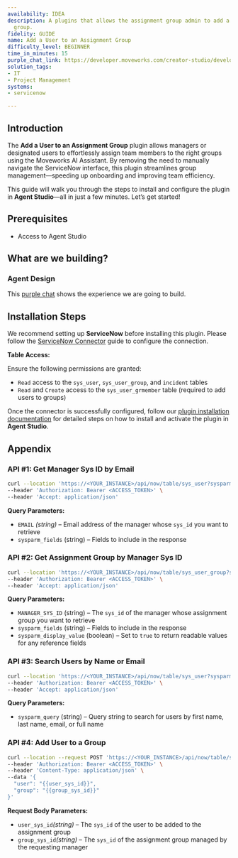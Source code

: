 ```yaml
---
availability: IDEA
description: A plugins that allows the assignment group admin to add a user to the
  group.
fidelity: GUIDE
name: Add a User to an Assignment Group
difficulty_level: BEGINNER
time_in_minutes: 15
purple_chat_link: https://developer.moveworks.com/creator-studio/developer-tools/purple-chat/?conversation=%7B%22messages%22%3A%5B%7B%22parts%22%3A%5B%7B%22richText%22%3A%22I+need+to+add+a+user+to+one+of+my+assignment+groups+in+ServiceNow%22%7D%5D%2C%22role%22%3A%22user%22%7D%2C%7B%22parts%22%3A%5B%7B%22reasoningSteps%22%3A%5B%7B%22richText%22%3A%22Searching+%3Cb%3EServiceNow%3C%2Fb%3E+for+assignment+groups+where+the+current+user+is+an+admin.%22%2C%22status%22%3A%22success%22%7D%5D%7D%2C%7B%22richText%22%3A%22%3Cp%3EI+can+help+with+that.+I+see+you%27re+an+admin+for+the+following+assignment+groups+in+%3Cb%3EServiceNow%3C%2Fb%3E.+Which+group+do+you+want+to+add+a+user+to%3F%3C%2Fp%3E%22%7D%2C%7B%22buttons%22%3A%5B%7B%22buttonText%22%3A%22IT+Support%22%7D%2C%7B%22buttonText%22%3A%22Network+Operations%22%7D%2C%7B%22buttonText%22%3A%22Hardware+Support%22%7D%5D%7D%2C%7B%22citations%22%3A%5B%7B%22citationTitle%22%3A%22IT+Support%22%2C%22connectorName%22%3A%22servicenow%22%7D%2C%7B%22citationTitle%22%3A%22Network+Operations%22%2C%22connectorName%22%3A%22servicenow%22%7D%2C%7B%22citationTitle%22%3A%22Hardware+Support%22%2C%22connectorName%22%3A%22servicenow%22%7D%5D%7D%5D%2C%22role%22%3A%22assistant%22%7D%2C%7B%22parts%22%3A%5B%7B%22richText%22%3A%22Network+Operations%22%7D%5D%2C%22role%22%3A%22user%22%7D%2C%7B%22parts%22%3A%5B%7B%22richText%22%3A%22%3Cp%3EOkay%2C+who+should+I+add+to+the+%3Cb%3ENetwork+Operations%3C%2Fb%3E+group%3F%3C%2Fp%3E%22%7D%5D%2C%22role%22%3A%22assistant%22%7D%2C%7B%22parts%22%3A%5B%7B%22richText%22%3A%22Alex%22%7D%5D%2C%22role%22%3A%22user%22%7D%2C%7B%22parts%22%3A%5B%7B%22reasoningSteps%22%3A%5B%7B%22richText%22%3A%22Searching+for+users+named+%27Alex%27+in+the+user+directory.%22%2C%22status%22%3A%22success%22%7D%5D%7D%2C%7B%22richText%22%3A%22%3Cp%3EI+found+a+few+people+named+Alex.+Please+select+the+correct+one%3A%3C%2Fp%3E%22%7D%2C%7B%22buttons%22%3A%5B%7B%22buttonText%22%3A%22Alex+Johnson%22%7D%2C%7B%22buttonText%22%3A%22Alex+Ray%22%7D%2C%7B%22buttonText%22%3A%22Alex+Williams%22%7D%5D%7D%2C%7B%22citations%22%3A%5B%7B%22citationTitle%22%3A%22Alex+Johnson%22%2C%22connectorName%22%3A%22servicenow%22%7D%2C%7B%22citationTitle%22%3A%22Alex+Ray%22%2C%22connectorName%22%3A%22servicenow%22%7D%2C%7B%22citationTitle%22%3A%22Alex+Williams%22%2C%22connectorName%22%3A%22servicenow%22%7D%5D%7D%5D%2C%22role%22%3A%22assistant%22%7D%2C%7B%22parts%22%3A%5B%7B%22richText%22%3A%22Alex+Ray%22%7D%5D%2C%22role%22%3A%22user%22%7D%2C%7B%22parts%22%3A%5B%7B%22richText%22%3A%22%3Cp%3EOkay%2C+I+am+ready+to+add+%3Cb%3EAlex+Ray%3C%2Fb%3E+to+the+%3Cb%3ENetwork+Operations%3C%2Fb%3E+assignment+group+in+%3Cb%3EServiceNow%3C%2Fb%3E.%3C%2Fp%3E%3Cp%3EDoes+this+look+right%3F%3C%2Fp%3E%22%7D%2C%7B%22citations%22%3A%5B%7B%22citationTitle%22%3A%22Alex+Ray%22%2C%22connectorName%22%3A%22servicenow%22%7D%2C%7B%22citationTitle%22%3A%22Network+Operations%22%2C%22connectorName%22%3A%22servicenow%22%7D%5D%7D%2C%7B%22buttons%22%3A%5B%7B%22buttonText%22%3A%22Submit%22%2C%22style%22%3A%22filled%22%7D%2C%7B%22buttonText%22%3A%22Cancel%22%2C%22style%22%3A%22outlined%22%7D%5D%7D%5D%2C%22role%22%3A%22assistant%22%7D%2C%7B%22parts%22%3A%5B%7B%22richText%22%3A%22Submit%22%7D%5D%2C%22role%22%3A%22user%22%7D%2C%7B%22parts%22%3A%5B%7B%22reasoningSteps%22%3A%5B%7B%22richText%22%3A%22Adding+%3Cb%3EAlex+Ray%3C%2Fb%3E+to+the+%3Cb%3ENetwork+Operations%3C%2Fb%3E+group+in+%3Cb%3EServiceNow%3C%2Fb%3E.%22%2C%22status%22%3A%22success%22%7D%5D%7D%2C%7B%22richText%22%3A%22%3Cp%3EI+have+successfully+added+%3Cb%3EAlex+Ray%3C%2Fb%3E+to+the+%3Cb%3ENetwork+Operations%3C%2Fb%3E+group.%3C%2Fp%3E%22%7D%2C%7B%22citations%22%3A%5B%7B%22citationTitle%22%3A%22Alex+Ray%22%2C%22connectorName%22%3A%22servicenow%22%7D%2C%7B%22citationTitle%22%3A%22Network+Operations%22%2C%22connectorName%22%3A%22servicenow%22%7D%5D%7D%5D%2C%22role%22%3A%22assistant%22%7D%5D%7D
solution_tags:
- IT
- Project Management
systems:
- servicenow

---
```


## Introduction

The **Add a User to an Assignment Group** plugin allows managers or designated users to effortlessly assign team members to the right groups using the Moveworks AI Assistant. By removing the need to manually navigate the ServiceNow interface, this plugin streamlines group management—speeding up onboarding and improving team efficiency.

This guide will walk you through the steps to install and configure the plugin in **Agent Studio**—all in just a few minutes. Let’s get started!

## **Prerequisites**

- Access to Agent Studio

## **What are we building?**

### Agent Design

This [purple chat](https://marketplace.moveworks.com/plugins/servicenow-add-user-assignment-group) shows the experience we are going to build.

## **Installation Steps**

We recommend setting up **ServiceNow** before installing this plugin. Please follow the [ServiceNow Connector](https://developer.moveworks.com/marketplace/package/?id=servicenow&hist=home%2Cbrws#how-to-implement) guide to configure the connection.

**Table Access:**

Ensure the following permissions are granted:

- `Read` access to the `sys_user`, `sys_user_group`, and `incident` tables
- `Read` and `Create` access to the `sys_user_grmember` table (required to add users to groups)

Once the connector is successfully configured, follow our [plugin installation documentation](https://help.moveworks.com/docs/ai-agent-marketplace-installation) for detailed steps on how to install and activate the plugin in **Agent Studio**.

## **Appendix**

### API #1: Get Manager Sys ID by Email

```bash
curl --location 'https://<YOUR_INSTANCE>/api/now/table/sys_user?sysparm_query=email={{EMAIL}}&sysparm_fields=sys_id,name,email' \
--header 'Authorization: Bearer <ACCESS_TOKEN>' \
--header 'Accept: application/json'
```

**Query Parameters:**

- `EMAIL` *(string)* – Email address of the manager whose `sys_id` you want to retrieve
- `sysparm_fields` (string) – Fields to include in the response

### API #2: Get Assignment Group by Manager Sys ID

```bash
curl --location 'https://<YOUR_INSTANCE>/api/now/table/sys_user_group?sysparm_query=manager={{MANAGER_SYS_ID}}&sysparm_fields=name,sys_id,description&sysparm_display_value=true' \
--header 'Authorization: Bearer <ACCESS_TOKEN>' \
--header 'Accept: application/json'
```

**Query Parameters:**

- `MANAGER_SYS_ID` (string) – The `sys_id` of the manager whose assignment group you want to retrieve
- `sysparm_fields` (string) – Fields to include in the response
- `sysparm_display_value` (boolean) – Set to `true` to return readable values for any reference fields

### API #3: Search Users by Name or Email

```bash
curl --location 'https://<YOUR_INSTANCE>/api/now/table/sys_user?sysparm_query=first_nameLIKE{{user_name}}%5EORlast_nameLIKE{{user_name}}%5EORemailLIKE{{user_name}}%5EORnameLIKE{{user_name}}' \
--header 'Authorization: Bearer <ACCESS_TOKEN>' \
--header 'Accept: application/json'
```

**Query Parameters:**

- `sysparm_query` (string) – Query string to search for users by first name, last name, email, or full name

### API #4: Add User to a Group

```bash
curl --location --request POST 'https://<YOUR_INSTANCE>/api/now/table/sys_user_grmember' \
--header 'Authorization: Bearer <ACCESS_TOKEN>' \
--header 'Content-Type: application/json' \
--data '{
  "user": "{{user_sys_id}}",
  "group": "{{group_sys_id}}"
}'
```

**Request Body Parameters:**

- `user_sys_id`*(string)* – The `sys_id` of the user to be added to the assignment group
- `group_sys_id`*(string)* – The `sys_id` of the assignment group managed by the requesting manager